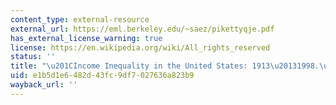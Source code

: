 ```yaml
---
content_type: external-resource
external_url: https://eml.berkeley.edu/~saez/pikettyqje.pdf
has_external_license_warning: true
license: https://en.wikipedia.org/wiki/All_rights_reserved
status: ''
title: "\u201CIncome Inequality in the United States: 1913\u20131998.\u201D"
uid: e1b5d1e6-482d-43fc-9df7-027636a823b9
wayback_url: ''
---
```


